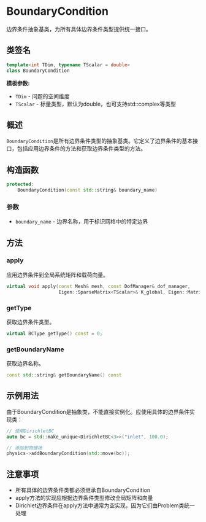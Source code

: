 # BoundaryCondition

边界条件抽象基类，为所有具体边界条件类型提供统一接口。

## 类签名

```cpp
template<int TDim, typename TScalar = double>
class BoundaryCondition
```

**模板参数:**
- `TDim` - 问题的空间维度
- `TScalar` - 标量类型，默认为double，也可支持std::complex<double>等类型

## 概述

`BoundaryCondition`是所有边界条件类型的抽象基类。它定义了边界条件的基本接口，包括应用边界条件的方法和获取边界条件类型的方法。

## 构造函数

```cpp
protected:
    BoundaryCondition(const std::string& boundary_name)
```

### 参数

- `boundary_name` - 边界名称，用于标识网格中的特定边界

## 方法

### apply

应用边界条件到全局系统矩阵和载荷向量。

```cpp
virtual void apply(const Mesh& mesh, const DofManager& dof_manager,
                   Eigen::SparseMatrix<TScalar>& K_global, Eigen::Matrix<TScalar, Eigen::Dynamic, 1>& F_global) const = 0;
```

### getType

获取边界条件类型。

```cpp
virtual BCType getType() const = 0;
```

### getBoundaryName

获取边界名称。

```cpp
const std::string& getBoundaryName() const
```

## 示例用法

由于BoundaryCondition是抽象类，不能直接实例化。应使用具体的边界条件实现类：

```cpp
// 使用DirichletBC
auto bc = std::make_unique<DirichletBC<3>>("inlet", 100.0);

// 添加到物理场
physics->addBoundaryCondition(std::move(bc));
```

## 注意事项

- 所有具体的边界条件类都必须继承自BoundaryCondition
- apply方法的实现应根据边界条件类型修改全局矩阵和向量
- Dirichlet边界条件在apply方法中通常为空实现，因为它们由Problem类统一处理